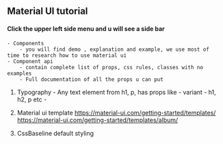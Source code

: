 ## Material UI tutorial
#### Click the upper left side menu and u will see a side bar
    - Components
        - you will find demo , explanation and example, we use most of time to research how to use material ui
    - Component api
        - contain complete list of props, css rules, classes with no examples
        - Full documentation of all the props u can put
1. Typography - Any text element from h1, p, 
        has props like
        - variant - h1, h2, p etc
        - 
2. Material ui template
     https://material-ui.com/getting-started/templates/
     https://material-ui.com/getting-started/templates/album/

3. CssBaseline 
    default styling 